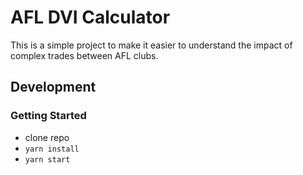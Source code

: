 # AFL DVI Calculator

This is a simple project to make it easier to understand the impact of complex trades between AFL clubs.

## Development

### Getting Started

* clone repo
* `yarn install`
* `yarn start`